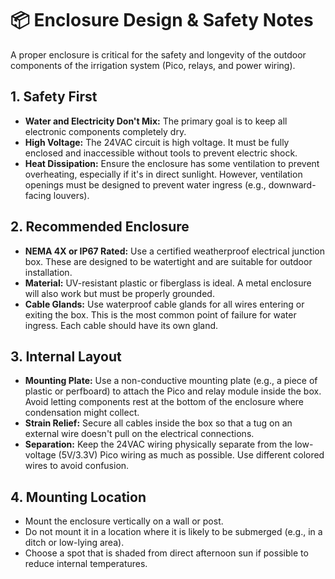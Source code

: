 # 📦 Enclosure Design & Safety Notes

A proper enclosure is critical for the safety and longevity of the outdoor components of the irrigation system (Pico, relays, and power wiring).

## 1. Safety First

-   **Water and Electricity Don't Mix:** The primary goal is to keep all electronic components completely dry.
-   **High Voltage:** The 24VAC circuit is high voltage. It must be fully enclosed and inaccessible without tools to prevent electric shock.
-   **Heat Dissipation:** Ensure the enclosure has some ventilation to prevent overheating, especially if it's in direct sunlight. However, ventilation openings must be designed to prevent water ingress (e.g., downward-facing louvers).

## 2. Recommended Enclosure

-   **NEMA 4X or IP67 Rated:** Use a certified weatherproof electrical junction box. These are designed to be watertight and are suitable for outdoor installation.
-   **Material:** UV-resistant plastic or fiberglass is ideal. A metal enclosure will also work but must be properly grounded.
-   **Cable Glands:** Use waterproof cable glands for all wires entering or exiting the box. This is the most common point of failure for water ingress. Each cable should have its own gland.

## 3. Internal Layout

-   **Mounting Plate:** Use a non-conductive mounting plate (e.g., a piece of plastic or perfboard) to attach the Pico and relay module inside the box. Avoid letting components rest at the bottom of the enclosure where condensation might collect.
-   **Strain Relief:** Secure all cables inside the box so that a tug on an external wire doesn't pull on the electrical connections.
-   **Separation:** Keep the 24VAC wiring physically separate from the low-voltage (5V/3.3V) Pico wiring as much as possible. Use different colored wires to avoid confusion.

## 4. Mounting Location

-   Mount the enclosure vertically on a wall or post.
-   Do not mount it in a location where it is likely to be submerged (e.g., in a ditch or low-lying area).
-   Choose a spot that is shaded from direct afternoon sun if possible to reduce internal temperatures.